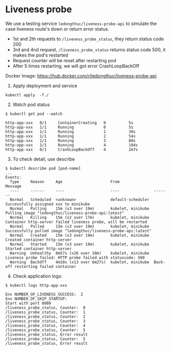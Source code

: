 # Liveness probe

We use a testing service `ledongthuc/liveness-probe-api` to simulate the case liveness route's down or return error status.
 - 1st and 2th requests to `/liveness_probe_status`, they return status code 200
 - 3rd and 4nd request, `/liveness_probe_status` returns status code 500, it makes the pod's restarted
 - Request counter will be reset after restarting pod
 - After 5 times restarting, we will got error CrashLoopBackOff

Docker Image: https://hub.docker.com/r/ledongthuc/liveness-probe-api

1. Apply deployment and service

```
kubectl apply  -f./
```

2. Watch pod status

```
$ kubectl get pod --watch

http-app-xxx   0/1     ContainerCreating   0          5s
http-app-xxx   1/1     Running             0          5s
http-app-xxx   1/1     Running             1          30s
http-app-xxx   1/1     Running             2          54s
http-app-xxx   1/1     Running             3          80s
http-app-xxx   1/1     Running             4          104s
http-app-xxx   0/1     CrashLoopBackOff    4          2m7s
```

3. To check detail, use describe

```
$ kubectl describe pod [pod-name]
... 
Events:
  Type     Reason     Age                     From               Message
  ----     ------     ----                    ----               -------
  Normal   Scheduled  <unknown>               default-scheduler  Successfully assigned xxx to minikube
  Normal   Pulling    15m (x3 over 19m)       kubelet, minikube  Pulling image "ledongthuc/liveness-probe-api:latest"
  Normal   Killing    15m (x2 over 17m)       kubelet, minikube  Container http-server failed liveness probe, will be restarted
  Normal   Pulled     15m (x3 over 19m)       kubelet, minikube  Successfully pulled image "ledongthuc/liveness-probe-api:latest"
  Normal   Created    15m (x3 over 19m)       kubelet, minikube  Created container http-server
  Normal   Started    15m (x3 over 19m)       kubelet, minikube  Started container http-server
  Warning  Unhealthy  8m57s (x26 over 18m)    kubelet, minikube  Liveness probe failed: HTTP probe failed with statuscode: 500
  Warning  BackOff    4m10s (x13 over 6m27s)  kubelet, minikube  Back-off restarting failed container
```

4. Check application logs:

```
$ kubectl logs http-app-xxx

Env NUMBER_OF_LIVENESS_SUCCESS:  2
Env NUMBER_OF_SKIP_STARTUP:
Start with port 8080
/liveness_probe_status, Counter:  0
/liveness_probe_status, Counter:  1
/liveness_probe_status, Counter:  2
/liveness_probe_status, Counter:  3
/liveness_probe_status, Counter:  4
/liveness_probe_status, Counter:  5
/liveness_probe_status, Error result
/liveness_probe_status, Counter:  5
/liveness_probe_status, Error result

